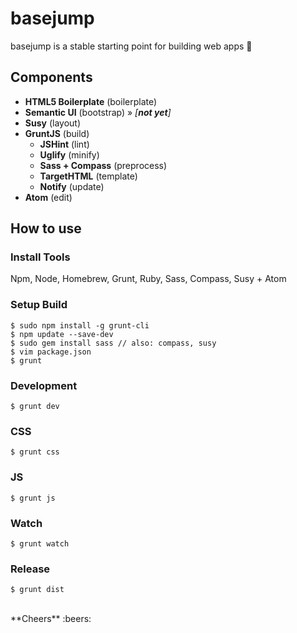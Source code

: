 # basejump
basejump is a stable starting point for building web apps :rocket:

## Components
- **HTML5 Boilerplate** (boilerplate)
- **Semantic UI** (bootstrap) » _[**not yet**]_
- **Susy** (layout)
- **GruntJS** (build)
  - **JSHint** (lint)
  - **Uglify** (minify)
  - **Sass + Compass** (preprocess)
  - **TargetHTML** (template)
  - **Notify** (update)
- **Atom** (edit)

## How to use
### Install Tools
Npm, Node, Homebrew, Grunt, Ruby, Sass, Compass, Susy + Atom

### Setup Build
    $ sudo npm install -g grunt-cli
    $ npm update --save-dev
    $ sudo gem install sass // also: compass, susy
    $ vim package.json
    $ grunt

### Development
    $ grunt dev

### CSS
    $ grunt css

### JS
    $ grunt js

### Watch
    $ grunt watch

### Release
    $ grunt dist

<br>
**Cheers** :beers:

